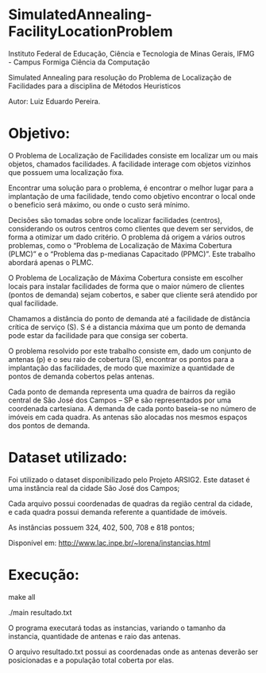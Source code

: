# SimulatedAnnealing-FacilityLocationProblem

Instituto Federal de Educação, Ciência e Tecnologia de Minas Gerais, IFMG - Campus Formiga Ciência da Computação

Simulated Annealing para resolução do Problema de Localização de Facilidades para a disciplina de Métodos Heuristicos 

Autor: Luiz Eduardo Pereira.

# Objetivo:

O Problema de Localização de Facilidades consiste em localizar um ou mais objetos, chamados facilidades. A facilidade interage com objetos vizinhos que possuem uma localização fixa.

Encontrar uma solução para o problema, é encontrar o melhor lugar para a implantação de uma facilidade, tendo como objetivo encontrar o local onde o beneficio será máximo, ou onde o custo será mínimo.

Decisões são tomadas sobre onde localizar facilidades (centros), considerando os outros centros como clientes que devem ser servidos, de forma a otimizar um dado critério. O problema dá origem a vários outros problemas, como o “Problema de Localização de Máxima Cobertura (PLMC)” e o “Problema das p-medianas Capacitado (PPMC)”. Este trabalho abordará apenas o PLMC.

O Problema de Localização de Máxima Cobertura consiste em escolher locais para instalar facilidades de forma que o maior número de clientes (pontos de demanda) sejam cobertos, e saber que cliente será atendido por qual facilidade.

Chamamos a distância do ponto de demanda até a facilidade de distância crítica de serviço (S). S é a distancia máxima que um ponto de demanda pode estar da facilidade para que consiga ser coberta.

O problema resolvido por este trabalho consiste em, dado um conjunto de antenas (p) e o seu raio de cobertura (S), encontrar os pontos para a implantação das facilidades, de modo que maximize a quantidade de pontos de demanda cobertos pelas antenas.

Cada ponto de demanda representa uma quadra de bairros da região central de São José dos Campos – SP e são representados por uma coordenada cartesiana. A demanda de cada ponto baseia-se no número de imóveis em cada quadra. As antenas são alocadas nos mesmos espaços dos pontos de demanda.

# Dataset utilizado:

Foi utilizado o dataset disponibilizado pelo Projeto ARSIG2. Este dataset é uma instância real da cidade São José dos Campos;

Cada arquivo possui coordenadas de quadras da região central da cidade, e cada quadra possui demanda referente a quantidade de imóveis.

As instâncias possuem 324, 402, 500, 708 e 818 pontos;

Disponível em: http://www.lac.inpe.br/~lorena/instancias.html

# Execução:

make all

./main resultado.txt

O programa executará todas as instancias, variando o tamanho da instancia, quantidade de antenas e raio das antenas.

O arquivo resultado.txt possui as coordenadas onde as antenas deverão ser posicionadas e a população total coberta por elas.
